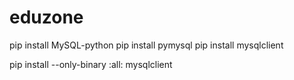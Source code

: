 # eduzone
pip install MySQL-python
pip install pymysql
pip install mysqlclient

pip install --only-binary :all: mysqlclient
